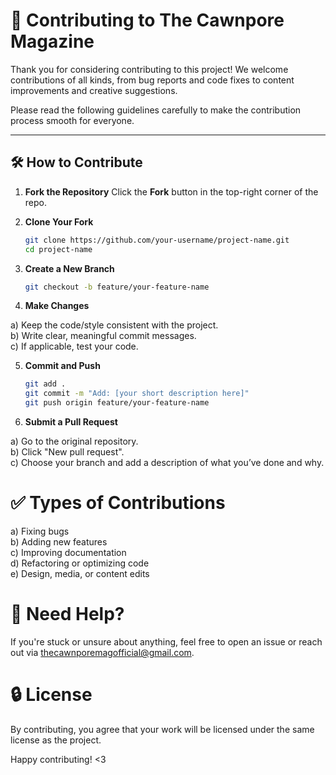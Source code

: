 # 🌟 Contributing to The Cawnpore Magazine

Thank you for considering contributing to this project! We welcome contributions of all kinds, from bug reports and code fixes to content improvements and creative suggestions.

Please read the following guidelines carefully to make the contribution process smooth for everyone.

---

## 🛠️ How to Contribute

1. **Fork the Repository**
   Click the **Fork** button in the top-right corner of the repo.

2. **Clone Your Fork**
   ```bash
   git clone https://github.com/your-username/project-name.git
   cd project-name

3. **Create a New Branch**
   ```bash
   git checkout -b feature/your-feature-name

4. **Make Changes**

a) Keep the code/style consistent with the project.  
b) Write clear, meaningful commit messages.  
c) If applicable, test your code.  

  
5. **Commit and Push**
   ```bash
   git add .
   git commit -m "Add: [your short description here]"
   git push origin feature/your-feature-name

6. **Submit a Pull Request**

a) Go to the original repository.  
b) Click "New pull request".  
c) Choose your branch and add a description of what you’ve done and why.

# ✅ Types of Contributions
a) Fixing bugs   
b) Adding new features   
c) Improving documentation   
d) Refactoring or optimizing code  
e) Design, media, or content edits 

# 🙋 Need Help?
If you're stuck or unsure about anything, feel free to open an issue or reach out via thecawnporemagofficial@gmail.com.

# 🔒 License
By contributing, you agree that your work will be licensed under the same license as the project.

Happy contributing! <3
